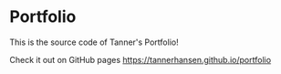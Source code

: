 # Portfolio

This is the source code of Tanner's Portfolio!

Check it out on GitHub pages https://tannerhansen.github.io/portfolio